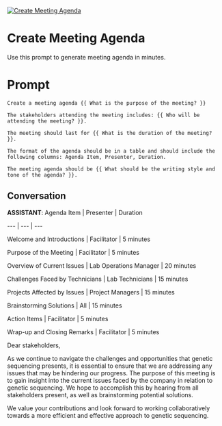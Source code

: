
[![Create Meeting Agenda](https://flow-prompt-covers.s3.us-west-1.amazonaws.com/icon/illustrative/illus_7.png)]()
# Create Meeting Agenda 
Use this prompt to generate meeting agenda in minutes.

# Prompt

```
Create a meeting agenda {{ What is the purpose of the meeting? }}

The stakeholders attending the meeting includes: {{ Who will be attending the meeting? }}.

The meeting should last for {{ What is the duration of the meeting? }}.

The format of the agenda should be in a table and should include the following columns: Agenda Item, Presenter, Duration.

The meeting agenda should be {{ What should be the writing style and tone of the agenda? }}.
```

## Conversation

**ASSISTANT**: Agenda Item | Presenter | Duration

--- | --- | ---

Welcome and Introductions | Facilitator | 5 minutes

Purpose of the Meeting | Facilitator | 5 minutes

Overview of Current Issues | Lab Operations Manager | 20 minutes

Challenges Faced by Technicians | Lab Technicians | 15 minutes

Projects Affected by Issues | Project Managers | 15 minutes

Brainstorming Solutions | All | 15 minutes

Action Items | Facilitator | 5 minutes

Wrap-up and Closing Remarks | Facilitator | 5 minutes



Dear stakeholders,



As we continue to navigate the challenges and opportunities that genetic sequencing presents, it is essential to ensure that we are addressing any issues that may be hindering our progress. The purpose of this meeting is to gain insight into the current issues faced by the company in relation to genetic sequencing. We hope to accomplish this by hearing from all stakeholders present, as well as brainstorming potential solutions.



We value your contributions and look forward to working collaboratively towards a more efficient and effective approach to genetic sequencing.


